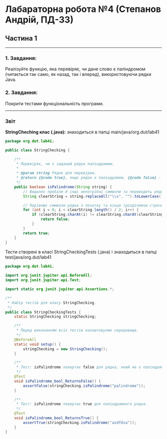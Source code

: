 # Лабараторна робота №4 (Степанов Андрій, ПД-33)
## Частина 1

---

### 1. Завдання:
Реалізуйте функцію, яка перевіряє, чи дане слово є паліндромом (читається так само, як назад, так і вперед), використовуючи рядки Java.

### 2. Завдання:
Покрити тестами функціональність програми.

---

### Звіт
**StringCheching клас (.java):**  знаходиться в папці main/java/org.dut/lab41
```java
package org.dut.lab41;

public class StringChecking {

    /**
     * Перевіряє, чи є заданий рядок паліндромом.
     *
     * @param string Рядок для перевірки.
     * @return {@code true}, якщо рядок є паліндромом, {@code false} - в іншому випадку.
     */
    public boolean isPalindrome(String string) {
        // Видаляє пробіли й інші непотрібні символи та переводить рядок у нижній регістр
        String clearString = string.replaceAll("\\s", "").toLowerCase();

        // Порівнює символи рядка з початку та кінця (розділяючи строчку посередині, порівнюючи початок з кінцем), здійснюючи перевірку на паліндром
        for (int i = 0; i < clearString.length() / 2; i++) {
            if (clearString.charAt(i) != clearString.charAt(clearString.length() - i - 1)) {
                return false;
            }
        }
        return true;
    }
}
```
Тести створені в класі StringCheckingTests (.java) і знаходиться в папці test/java/org.dut/lab41
```java
package org.dut.lab41;

import org.junit.jupiter.api.BeforeAll;
import org.junit.jupiter.api.Test;

import static org.junit.jupiter.api.Assertions.*;

/**
 * Набір тестів для класу StringChecking.
 */
public class StringCheckingTests {
    static StringChecking stringChecking;

    /**
     * Перед виконанням всіх тестів налаштовуємо середовище.
     */
    @BeforeAll
    static void setup() {
        stringChecking = new StringChecking();
    }

    /**
     * Тест: isPalindrome повертає false для рядка, який не є паліндромом.
     */
    @Test
    void isPalindrome_bool_ReturnsFalse() {
        assertFalse(stringChecking.isPalindrome("palindrome"));
    }

    /**
     * Тест: isPalindrome повертає true для паліндромного рядка.
     */
    @Test
    void isPalindrome_bool_ReturnsTrue() {
        assertTrue(stringChecking.isPalindrome("asdfdsa"));
    }
}
```
